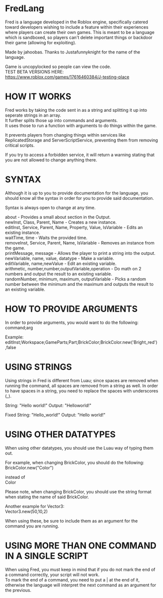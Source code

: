 # FredLang
Fred is a language developed in the Roblox engine, specifically catered toward developers wishing to include a feature within their experiences where players can create their own games. This is meant to be a language which is sandboxed, so players can't delete important things or backdoor their game (allowing for exploiting).

Made by jahoobas.
Thanks to Justafunnyknight for the name of the language.

Game is uncopylocked so people can view the code. <br>
TEST BETA VERSIONS HERE: https://www.roblox.com/games/17616460384/J-testing-place

# HOW IT WORKS
Fred works by taking the code sent in as a string and splitting it up into seperate strings in an array. <br>
It further splits those up into commands and arguments. <br>
It uses those to run a function with arguments to do things within the game. <br>

It prevents players from changing things within services like ReplicatedStorage and ServerScriptService, preventing them from removing critical scripts.

If you try to access a forbidden service, it will return a warning stating that you are not allowed to change anything there.

# SYNTAX
Although it is up to you to provide documentation for the language, you should know all the syntax in order for you to provide said documentation.

Syntax is always open to change at any time.


about - Provides a small about section in the Output.<br>
newInst, Class, Parent, Name - Creates a new instance.<br>
editInst, Service, Parent, Name, Property, Value, IsVariable - Edits an existing instance.<br>
waitTime, time - Waits the provided time.<br>
removeInst, Service, Parent, Name, IsVariable - Removes an instance from the game.<br>
printMessage, message - Allows the player to print a string into the output.<br>
newVariable, name, value, datatype - Make a variable.<br>
editVariable, name,newValue - Edit an existing variable.<br>
arithmetic, number,number,outputVariable,operation - Do math on 2 numbers and output the result to an existing variable.<br>
randomNumber, minimum, maximum, outputVariable - Picks a random number between the minimum and the maximum and outputs the result to an existing variable.<br>

# HOW TO PROVIDE ARGUMENTS
In order to provide arguments, you would want to do the following:
command;arg

Example:
editInst;Workspace;GameParts;Part;BrickColor;BrickColor.new('Bright_red'),false

# USING STRINGS
Using strings in Fred is different from Luau; since spaces are removed when running the command, all spaces are removed from a string as well.
In order to have spaces in a string, you need to replace the spaces with underscores (_). <br>

String: "Hello world!" Output: "Helloworld!" <br>

Fixed String: "Hello_world!" Output: "Hello world!" <br>

# USING OTHER DATATYPES
When using other datatypes, you should use the Luau way of typing them out. <br>

For example, when changing BrickColor, you should do the following: <br>
BrickColor.new("Color") <br>

instead of <br>
Color <br>

Please note, when changing BrickColor, you should use the string format when stating the name of said BrickColor. <br>

Another example for Vector3: <br>
Vector3.new(50,10,2) <br>


When using these, be sure to include them as an argument for the command you are running. <br>

# USING MORE THAN ONE COMMAND IN A SINGLE SCRIPT
When using Fred, you must keep in mind that if you do not mark the end of a command correctly, your script will not work. <br>
To mark the end of a command, you need to put a | at the end of it, otherwise the language will interpret the next command as an argument for the previous. <br>
